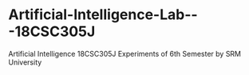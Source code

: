 # Artificial-Intelligence-Lab---18CSC305J
Artificial Intelligence 18CSC305J Experiments of 6th Semester by SRM University
